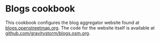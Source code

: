# Blogs cookbook

This cookbook configures the blog aggregator website found at
[blogs.openstreetmap.org](https://blogs.openstreetmap.org). The code for
the website itself is available at [github.com/gravitystorm/blogs.osm.org](https://github.com/gravitystorm/blogs.osm.org).

